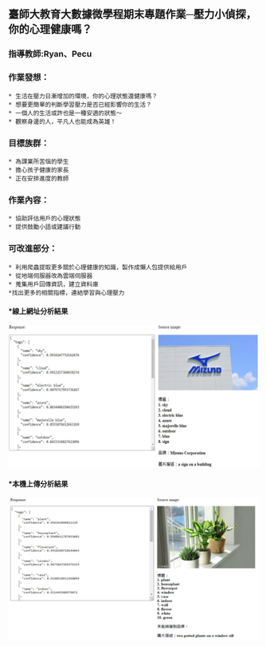 ## 臺師大教育大數據微學程期末專題作業─壓力小偵探，你的心理健康嗎？
### 指導教師:Ryan、Pecu
### 作業發想：
    * 生活在壓力日漸增加的環境，你的心理狀態還健康嗎？
    * 想要更簡單的判斷學習壓力是否已經影響你的生活？
    * 一個人的生活或許也是一種安適的狀態～
    * 觀察身邊的人，平凡人也能成為英雄！

### 目標族群：
    * 為課業所苦惱的學生
    * 擔心孩子健康的家長
    * 正在安排進度的教師

### 作業內容：
    * 協助評估用戶的心理狀態
    * 提供鼓勵小語或建議行動

### 可改進部分：
    * 利用爬蟲提取更多關於心理健康的知識，製作成懶人包提供給用戶
    * 從地端伺服器改為雲端伺服器
    * 蒐集用戶回傳資訊，建立資料庫
    *找出更多的相關指標，連結學習與心理壓力

#### *線上網址分析結果
![Alt text](https://raw.githubusercontent.com/Ya-Cing/LAT-Repo/main/2023%2005%2017(Homework5)/HW5-pic-01.jpg)
#### *本機上傳分析結果
![Alt text](https://raw.githubusercontent.com/Ya-Cing/LAT-Repo/main/2023%2005%2017(Homework5)/HW5-pic-02.jpg)

